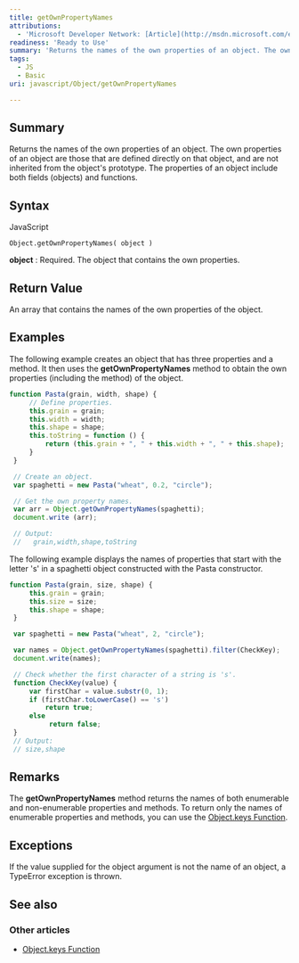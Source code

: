 ```yaml
---
title: getOwnPropertyNames
attributions:
  - 'Microsoft Developer Network: [Article](http://msdn.microsoft.com/en-us/library/ie/ff688126(v=vs.94).aspx)'
readiness: 'Ready to Use'
summary: 'Returns the names of the own properties of an object. The own properties of an object are those that are defined directly on that object, and are not inherited from the object''s prototype. The properties of an object include both fields (objects) and functions.'
tags:
  - JS
  - Basic
uri: javascript/Object/getOwnPropertyNames

---
```

## <span>Summary</span>

Returns the names of the own properties of an object. The own properties of an object are those that are defined directly on that object, and are not inherited from the object's prototype. The properties of an object include both fields (objects) and functions.

## <span>Syntax</span>

<span class="language">JavaScript</span>

    Object.getOwnPropertyNames( object )

**object**
:   Required. The object that contains the own properties.

## <span>Return Value</span>

An array that contains the names of the own properties of the object.

## <span>Examples</span>

The following example creates an object that has three properties and a method. It then uses the **getOwnPropertyNames** method to obtain the own properties (including the method) of the object.

``` js
function Pasta(grain, width, shape) {
     // Define properties.
     this.grain = grain;
     this.width = width;
     this.shape = shape;
     this.toString = function () {
         return (this.grain + ", " + this.width + ", " + this.shape);
     }
 }

 // Create an object.
 var spaghetti = new Pasta("wheat", 0.2, "circle");

 // Get the own property names.
 var arr = Object.getOwnPropertyNames(spaghetti);
 document.write (arr);

 // Output:
 //   grain,width,shape,toString
```

The following example displays the names of properties that start with the letter 's' in a spaghetti object constructed with the Pasta constructor.

``` js
function Pasta(grain, size, shape) {
     this.grain = grain;
     this.size = size;
     this.shape = shape;
 }

 var spaghetti = new Pasta("wheat", 2, "circle");

 var names = Object.getOwnPropertyNames(spaghetti).filter(CheckKey);
 document.write(names);

 // Check whether the first character of a string is 's'.
 function CheckKey(value) {
     var firstChar = value.substr(0, 1);
     if (firstChar.toLowerCase() == 's')
         return true;
     else
          return false;
 }
 // Output:
 // size,shape
```

## <span>Remarks</span>

The **getOwnPropertyNames** method returns the names of both enumerable and non-enumerable properties and methods. To return only the names of enumerable properties and methods, you can use the [Object.keys Function](/javascript/Object/keys).

## <span>Exceptions</span>

If the value supplied for the object argument is not the name of an object, a TypeError exception is thrown.

## <span>See also</span>

### <span>Other articles</span>

-   [Object.keys Function](/javascript/Object/keys)

